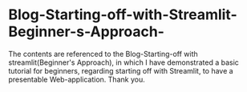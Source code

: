 # Blog-Starting-off-with-Streamlit-Beginner-s-Approach-
The contents are referenced to the Blog-Starting-off with streamlit(Beginner's Approach), in which I have demonstrated a basic tutorial for beginners, regarding starting off with Streamlit, to have a presentable Web-application.
Thank you.
